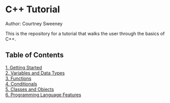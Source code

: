 # C++ Tutorial 

Author: Courtney Sweeney

This is the repository for a tutorial that walks the user through the basics of C++. 

## Table of Contents
[1. Getting Started](GettingStarted/GettingStarted.md)   
[2. Variables and Data Types](Variables/Variables.md)   
[3. Functions](Functions/Functions.md)   
[4. Conditionals](Conditionals/Conditionals.md)   
[5. Classes and Objects](ClassesAndObjects/ClassesAndObjects.md)   
[6. Programming Language Features](ProgrammingLanguageFeatures/ProgrammingLanguageFeatures.md)
